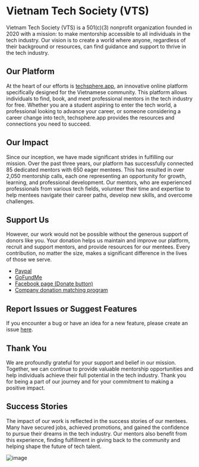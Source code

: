 # Vietnam Tech Society (VTS)

Vietnam Tech Society (VTS) is a 501(c)(3) nonprofit organization founded in 2020 with a mission: to make mentorship accessible to all individuals in the tech industry. Our vision is to create a world where anyone, regardless of their background or resources, can find guidance and support to thrive in the tech industry.

## Our Platform

At the heart of our efforts is <a href="https://docs.google.com/spreadsheets/d/1kjigetJZ3fIRXN8hBP3QXd0f6Gi4UFhm_-vW0YgzYVo/edit?usp=sharing" target="_blank">techsphere.app</a>, an innovative online platform specifically designed for the Vietnamese community. This platform allows individuals to find, book, and meet professional mentors in the tech industry for free. Whether you are a student aspiring to enter the tech world, a professional looking to advance your career, or someone considering a career change into tech, techsphere.app provides the resources and connections you need to succeed.

## Our Impact

Since our inception, we have made significant strides in fulfilling our mission. Over the past three years, our platform has successfully connected 85 dedicated mentors with 650 eager mentees. This has resulted in over 2,050 mentorship calls, each one representing an opportunity for growth, learning, and professional development. Our mentors, who are experienced professionals from various tech fields, volunteer their time and expertise to help mentees navigate their career paths, develop new skills, and overcome challenges.

## Support Us

However, our work would not be possible without the generous support of donors like you. Your donation helps us maintain and improve our platform, recruit and support mentors, and provide resources for our mentees. Every contribution, no matter the size, makes a significant difference in the lives of those we serve.

- <a href="https://www.paypal.com/US/fundraiser/charity/4485204" target="_blank">Paypal</a>
- <a href="https://gofund.me/507e0492" target="_blank">GoFundMe</a>
- <a href="https://www.facebook.com/VietnamTechSociety/" target="_blank">Facebook page (Donate button)</a>
- <a href="https://causes.benevity.org/content/vietnam-tech-society" target="_blank">Company donation matching program</a>

## Report Issues or Suggest Features

If you encounter a bug or have an idea for a new feature, please create an issue <a href="https://github.com/Vietnam-Tech-Society/techsphere/issues" target="_blank">here</a>.

## Thank You

We are profoundly grateful for your support and belief in our mission. Together, we can continue to provide valuable mentorship opportunities and help individuals achieve their full potential in the tech industry. Thank you for being a part of our journey and for your commitment to making a positive impact.

## Success Stories

The impact of our work is reflected in the success stories of our mentees. Many have secured jobs, achieved promotions, and gained the confidence to pursue their dreams in the tech industry. Our mentors also benefit from this experience, finding fulfillment in giving back to the community and helping shape the future of tech talent.

![image](https://github.com/Vietnam-Tech-Society/techsphere/assets/10910705/b13fbbe3-9102-4f47-a0ea-af968d3cf88d)

